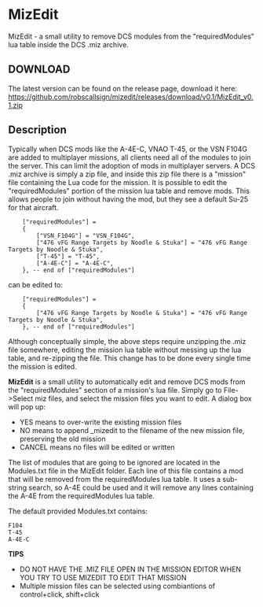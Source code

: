 # MizEdit
MizEdit - a small utility to remove DCS modules from the "requiredModules" lua table inside the DCS .miz archive.

## DOWNLOAD
The latest version can be found on the release page, download it here:
https://github.com/robscallsign/mizedit/releases/download/v0.1/MizEdit_v0.1.zip

## Description
Typically when DCS mods like the A-4E-C, VNAO T-45, or the VSN F104G are added to multiplayer missions, all clients need all of the modules to join the server. This can limit the adoption of mods in multiplayer servers.  A DCS .miz archive is simply a zip file, and inside this zip file there is a "mission" file containing the Lua code for the mission.  It is possible to edit the "requiredModules" portion of the mission lua table and remove mods.  This allows people to join without having the mod, but they see a default Su-25 for that aircraft.

```
    ["requiredModules"] = 
    {
        ["VSN_F104G"] = "VSN_F104G",
        ["476 vFG Range Targets by Noodle & Stuka"] = "476 vFG Range Targets by Noodle & Stuka",
        ["T-45"] = "T-45",
        ["A-4E-C"] = "A-4E-C",
    }, -- end of ["requiredModules"]
```

can be edited to:

```
    ["requiredModules"] = 
    {        
        ["476 vFG Range Targets by Noodle & Stuka"] = "476 vFG Range Targets by Noodle & Stuka",
    }, -- end of ["requiredModules"]
```

Although conceptually simple, the above steps require unzipping the .miz file somewhere, editing the mission lua table without messing up the lua table, and re-zipping the file.  This change has to be done every single time the mission is edited.

**MizEdit** is a small utility to automatically edit and remove DCS mods from the "requiredModules" section of a mission's lua file.  Simply go to File->Select miz files, and select the mission files you want to edit.  A dialog box will pop up:

- YES means to over-write the existing mission files
- NO means to append _mizedit to the filename of the new mission file, preserving the old mission
- CANCEL means no files will be edited or written

The list of modules that are going to be ignored are located in the Modules.txt file in the MizEdit folder.  Each line of this file contains a mod that will be removed from the requiredModules lua table.  It uses a sub-string search, so A-4E could be used and it will remove any lines containing the A-4E from the requiredModules lua table.

The default provided Modules.txt contains:

```
F104
T-45
A-4E-C
```

**TIPS**
- DO NOT HAVE THE .MIZ FILE OPEN IN THE MISSION EDITOR WHEN YOU TRY TO USE MIZEDIT TO EDIT THAT MISSION
- Multiple mission files can be selected using combiantions of control+click, shift+click
